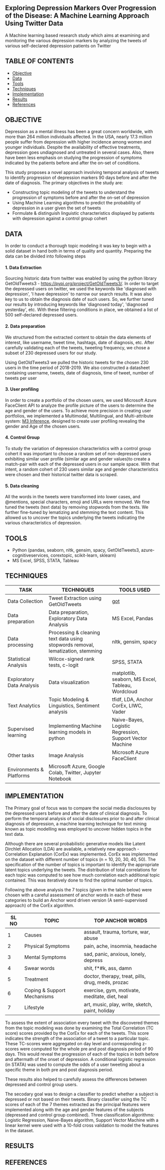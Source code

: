 ## Exploring Depression Markers Over Progression of the Disease: A Machine Learning Approach Using Twitter Data
A Machine learning based research study which aims at examining and monitoring the various depression markers by analyzing the tweets of various self-declared depression patients on Twitter

## TABLE OF CONTENTS

* [Objective](#objective)
* [Data](#data)
* [Tools](#tools)
* [Techniques](#techniques)
* [Implementation](#implementation)
* [Results](#results)
* [References](#references)

## OBJECTIVE
Depression as a mental illness has been a great concern worldwide, with more than 264 million individuals affected. In the USA, nearly 17.3 million people suffer from depression with higher incidence among women and younger individuals. Despite the availability of effective treatments, depression goes undiagnosed and untreated in several cases. Also, there have been less emphasis on studying the progression of symptoms indicated by the patients before and after the on-set of conditions.

This study proposes a novel approach involving temporal analysis of tweets to identify progression of depression markers 90 days before and after the date of diagnosis.
The primary objectives in the study are:

- Constructing topic modeling of the tweets to understand the progression of symptoms before and after the on-set of depression
- Using Machine Learning algorithms to predict the probability of depression in a user given the set of tweets
- Formulate & distinguish linguistic characteristics displayed by patients with depression against a control group cohert

## DATA
In order to conduct a thorough topic modeling it was key to begin with a solid dataset in hand both in terms of quality and quantity. Preparing the data can be divided into following steps

#### 1. Data Extraction
Sourcing historic data from twitter was enabled by using the python library GetOldTweets3 - https://pypi.org/project/GetOldTweets3/. In order to target the depressed users on twitter, we used the keywords like 'diagnosed with depression', 'I have depression' to narrow our search results. It was also key to us to obtain the diagnosis date of such users. So, we further tuned our results by introducing keywords like 'diagnosed today', 'diagnosed yesterday', etc. With these filtering conditions in place, we obtained a list of 500 self-declared depressed users.

#### 2. Data preparation
We structured from the extracted content to obtain the data elements of interest, like username, tweet time, hashtags, date of diagnosis, etc. After carefully validating each of the tweets, tweeting frequency, we chose a subset of 230 depressed users for our study. 

Using GetOldTweets3 we pulled the historic tweets for the chosen 230 users in the time period of 2018-2019. We also constructed a datasheet containing username, tweets, date of diagnosis, time of tweet, number of tweets per user

#### 3. User profiling
In order to create a portfolio of the chosen users, we used Microsoft Azure FaceClient API to analyze the profile picture of the users to determine the age and gender of the users. To achieve more precision in creating user portfolios, we implemented a Multimodal, Multilingual, and Multi-attribute system: [M3 Inference](https://github.com/euagendas/m3inference), designed to create user profiling revealing the gender and Age of the chosen users.

#### 4. Control Group
To study the variation of depression characteristics with a control group cohert it was important to choose a random set of non-depressed users exhibiting similar user profile (similar age and gender values)to create a match-pair with each of the depressed users in our sample space. With that intent, a random cohert of 230 users similar age and gender characteristics were chosen and their historical twitter data is scraped.

#### 5. Data cleaning
All the words in the tweets were transformed into lower cases, and @mentions, special characters, emoji and URLs were removed. We fine tuned the tweets (text data) by removing stopwords from the texts. We further fine-tuned by lematizing and stemming the text content. This allowed us to uncover the topics underlying the tweets indicating the various characteristics of depression.

## TOOLS
- Python (pandas, seaborn, nltk, gensim, spacy, GetOldTweets3, azure-cognitiveservices, corextopic, scikit-learn, sklearn)
- MS Excel, SPSS, STATA, Tableau

## TECHNIQUES

| TASK | TECHNIQUES  | TOOLS USED | 
| --------- | -------------| ---------------|
| Data Collection | Tweet Extraction using GetOldTweets | [got](https://pypi.org/project/GetOldTweets3/) | 
| Data preparation | Data preparation, Exploratory Data Analysis | MS Excel, Pandas | 
| Data processing | Processing & cleaning text data using stopwords removal, lematization, stemming | nltk, gensim, spacy |
| Statistical Analysis | Wilcox-signed rank tests, c-logit | SPSS, STATA |
| Exploratory Data Analysis | Data visualization | matplotlib, seaborn, MS Excel, Tableau, Wordcloud |
| Text Analytics | Topic Modeling & Linguistics, Sentiment analysis | tfidf, LDA, Anchor CorEx, LIWC, Vader | 
| Supervised learning | Implementing Machine learning models in python | Naive-Bayes, Logistic Regression, Support Vector Machine |
| Other tasks | Image Analysis | Microsoft Azure FaceClient |
| Environments & Platforms | Microsoft Azure, Google Colab, Twitter, Jupyter Notebook |

## IMPLEMENTATION
The Primary goal of focus was to compare the social media disclosures by the depressed users before and after the date of clinical diagnosis. To perform the temporal analysis of social disclosures prior to and after clinical diagnosis of depression, a machine learning technique for text mining known as topic modelling was employed to uncover hidden topics in the text data.

Although there are several probabilistic generative models like Latent Dirchlet Allocation (LDA) are available, a relatively new approach - Correlation Explanation (CorEx) was implemented. CorEx was implemented on the dataset with different number of topics (n = 10, 20, 30, 40, 50). The specification of the number of topics is important to identify the appropriate latent topics underlying the tweets. The distribution of total correlations for each topic was computed to see how much correlation each additional topic contained. This was iteratively done to find the optimal number of topics. 

Following the above analysis the 7 topics (given in the table below) were chosen with a careful assessment of anchor words in each of these categories to build an Anchor word driven version (A semi-supervised approach) of the CorEx algorithm.

| SL NO | TOPIC | TOP ANCHOR WORDS |
| ----- | ----- | ---------------- |
| 1 | Causes | assault, trauma, torture, war, abuse |
| 2 | Physical Symptoms | pain, ache, insomnia, headache | 
| 3 | Mental Symptoms | sad, panic, anxious, lonely, depress | 
| 4 | Swear words | shit, f*#k, ass, damn | 
| 5 | Treatment | doctor, therapy, treat, pills, drug, meds, prozac | 
| 6 | Coping & Support Mechanisms | exercise, gym, motivate, meditate, diet, heal | 
| 7 | Lifestyle | art, music, play, write, sketch, paint, holiday |

To assess the extent of association every tweet with the discovered themes from the topic modeling was done by examining the Total Correlation (TC score) scores provided by the CorEx for each of the tweets. This score indicates the strength of the association of a tweet to a particular topic. These TC-scores were aggregated on day level and corresponding z-scores were computed for the whole pre and post diagnosis period of 90 days. This would reveal the progression of each of the topics in both before and aftermath of the onset of depression. A conditional logistic regression (in STATA) was used to compute the odds of a user tweeting about a specific theme in both pre and post diagnosis period. 

These results also helped to carefully assess the differences between depressed and control group users. 

The secodary goal was to design a classifier to predict whether a subject is depressed or not based on their tweets. Binary classifier using the TC scores of each of the 7 themes extracted as the principal features were implemented along with the age and gender features of the subjects (depressed and control group combined). Three classification algorithms: Logistic Regression, Naive-Bayes algorithm, Support Vector Machine with a linear kernel were used with a 10-fold cross validation to model the features in the dataset. 

## RESULTS

## REFERENCES
